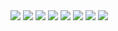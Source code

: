 



<img src="https://img.shields.io/badge/python-3776AB?style={스타일}&logo=Python&logoColor=white"/>
<img src="https://img.shields.io/badge/PyTorch-EE4C2C?style={스타일}&logo=PyTorch&logoColor=white"/>
<img src="https://img.shields.io/badge/GitHub-181717?style={스타일}&logo=GitHub&logoColor=white"/>
<img src="https://img.shields.io/badge/Pandas-150458?style={스타일}&logo=pandas&logoColor=white"/>
<img src="https://img.shields.io/badge/Jupyter-F37626?style={스타일}&logo=Jupyter&logoColor=white"/>
<img src="https://img.shields.io/badge/Numpy-013243?style={스타일}&logo=NumPy&logoColor=white"/>
<img src="https://img.shields.io/badge/scikit-learn-F7931E?style={스타일}&logo=scikit_learn&logoColor=white"/>
<img src="https://img.shields.io/badge/Atom-66595C?style={스타일}&logo=Atom&logoColor=white"/>









